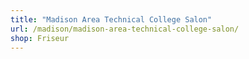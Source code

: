 ```yaml
---
title: "Madison Area Technical College Salon"
url: /madison/madison-area-technical-college-salon/
shop: Friseur
---
```

